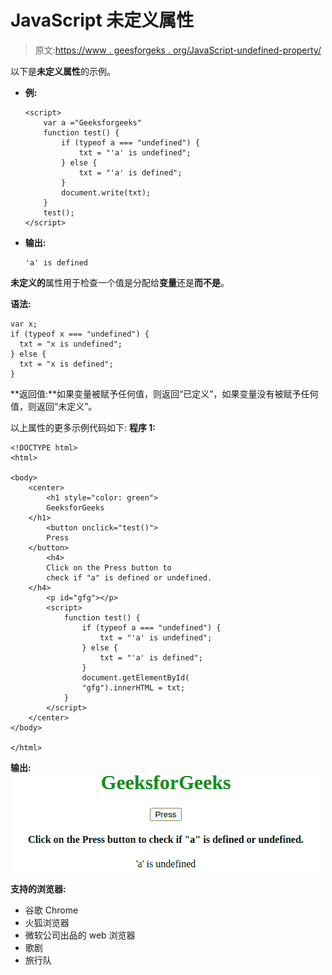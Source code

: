 # JavaScript 未定义属性

> 原文:[https://www . geesforgeks . org/JavaScript-undefined-property/](https://www.geeksforgeeks.org/javascript-undefined-property/)

以下是**未定义属性**的示例。

*   **例:**

    ```
    <script>
        var a ="Geeksforgeeks"
        function test() {
            if (typeof a === "undefined") {
                txt = "'a' is undefined";
            } else {
                txt = "'a' is defined";
            }
            document.write(txt);
        }
        test();
    </script>
    ```

*   **输出:**

    ```
    'a' is defined
    ```

**未定义的**属性用于检查一个值是分配给**变量**还是**而不是**。

**语法:**

```
var x;
if (typeof x === "undefined") {
  txt = "x is undefined";
} else {
  txt = "x is defined";
}
```

**返回值:**如果变量被赋予任何值，则返回“已定义”，如果变量没有被赋予任何值，则返回“未定义”。

以上属性的更多示例代码如下:
**程序 1:**

```
<!DOCTYPE html>
<html>

<body>
    <center>
        <h1 style="color: green">
        GeeksforGeeks
    </h1>
        <button onclick="test()">
        Press
    </button>
        <h4>
        Click on the Press button to 
        check if "a" is defined or undefined.
    </h4>
        <p id="gfg"></p>
        <script>
            function test() {
                if (typeof a === "undefined") {
                    txt = "'a' is undefined";
                } else {
                    txt = "'a' is defined";
                }
                document.getElementById(
                "gfg").innerHTML = txt;
            }
        </script>
    </center>
</body>

</html>
```

**输出:**
![](img/fc8014ae447bc5246f98f70248792edb.png)

**支持的浏览器:**

*   谷歌 Chrome
*   火狐浏览器
*   微软公司出品的 web 浏览器
*   歌剧
*   旅行队